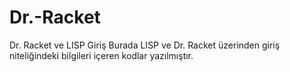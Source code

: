 # Dr.-Racket
Dr. Racket ve LISP Giriş
Burada LISP ve Dr. Racket üzerinden giriş niteliğindeki bilgileri içeren kodlar yazılmıştır.

